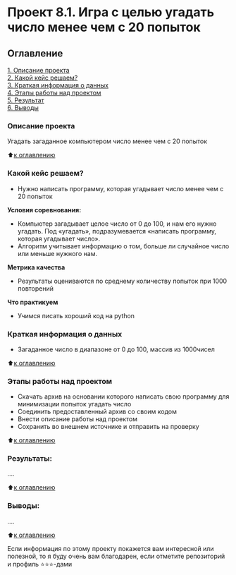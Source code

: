 # Проект 8.1. Игра с целью угадать число менее чем с 20 попыток

## Оглавление  
[1. Описание проекта](.README.md#Описание-проекта)  
[2. Какой кейс решаем?](.README.md#Какой-кейс-решаем)  
[3. Краткая информация о данных](.README.md#Краткая-информация-о-данных)  
[4. Этапы работы над проектом](.README.md#Этапы-работы-над-проектом)  
[5. Результат](.README.md#Результат)    
[6. Выводы](.README.md#Выводы) 

### Описание проекта    
Угадать загаданное компьютером число менее чем с 20 попыток

:arrow_up:[к оглавлению](_)


### Какой кейс решаем?    
- Нужно написать программу, которая угадывает число менее чем с 20 попыток

**Условия соревнования:**  
- Компьютер загадывает целое число от 0 до 100, и нам его нужно угадать. Под «угадать», подразумевается «написать программу, которая угадывает число».
- Алгоритм учитывает информацию о том, больше ли случайное число или меньше нужного нам.

**Метрика качества**     
- Результаты оцениваются по среднему количеству попыток при 1000 повторений

**Что практикуем**     
- Учимся писать хороший код на python


### Краткая информация о данных
- Загаданное число в диапазоне от 0 до 100, массив из 1000чисел
  
:arrow_up:[к оглавлению](.README.md#Оглавление)


### Этапы работы над проектом  
- Скачать архив на основании которого написать свою программу для минимизации попыток угадать число
- Соединить предоставленный архив со своим кодом
- Внести описание работы над проектом
- Сохранить во внешнем источнике и отправить на проверку 


:arrow_up:[к оглавлению](.README.md#Оглавление)


### Результаты:  
....

:arrow_up:[к оглавлению](.README.md#Оглавление)


### Выводы:  
....

:arrow_up:[к оглавлению](.README.md#Оглавление)


Если информация по этому проекту покажется вам интересной или полезной, то я буду очень вам благодарен, если отметите репозиторий и профиль ⭐️⭐️⭐️-дами